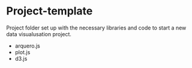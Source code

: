 # Project-template

Project folder set up with the necessary libraries and code to start a new data visualusation project. 

- arquero.js
- plot.js
- d3.js 
